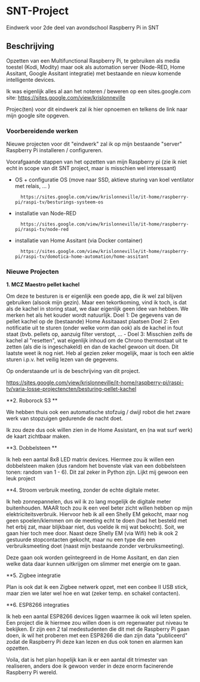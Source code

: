 # SNT-Project
Eindwerk voor 2de deel van avondschool Raspberry Pi in SNT
## Beschrijving
Opzetten van een Multifunctional Raspberry Pi, te gebruiken als media toestel (Kodi, Modity) maar ook als automation server (Node-RED, Home Assitant, Google Assitant integratie) met bestaande en nieuw komende intelligente devices.

Ik was eigenlijk alles al aan het noteren / beweren op een sites.google.com site: https://sites.google.com/view/krislonneville

Projec(ten) voor dit eindwerk zal ik hier opnoemen en telkens de link naar mijn google site opgeven.

### Voorbereidende werken
Nieuwe projecten voor dit "eindwerk" zal ik op mijn bestaande "server" Raspberry Pi installeren / configureren. 

Voorafgaande stappen van het opzetten van mijn Raspberry pi (zie ik niet echt in scope van dit SNT project, maar is misschien wel interessant)
- OS + configuratie OS (move naar SSD, aktieve sturing van koel ventilator met relais, ... )

        https://sites.google.com/view/krislonneville/it-home/raspberry-pi/raspi-tv/besturings-systeem-os

- installatie van Node-RED

        https://sites.google.com/view/krislonneville/it-home/raspberry-pi/raspi-tv/node-red
        
- installatie van Home Assitant (via Docker container)

        https://sites.google.com/view/krislonneville/it-home/raspberry-pi/raspi-tv/domotica-home-automation/home-assitant


### Nieuwe Projecten
**1. MCZ Maestro pellet kachel**

Om deze te besturen is er eigenlijk een goede app, die ik wel zal blijven gebruiken (alsook mijn gezin). Maar een tekortkoming, vind ik toch, is dat als de kachel in storing staat, we daar eigenlijk geen idee van hebben. We merken het als het kouder wordt natuurlijk.
Doel 1: De gegevens van de pellet kachel op de (bestaande) Home Assitaaast plaatsen
Doel 2: Een notificatie uit te sturen (onder welke vorm dan ook) als de kachel in fout staat (bvb. pellets op, aanzuig filter verstopt, ... -
Doel 3: Misschien zelfs de kachel al "resetten", wat eigenlijk inhoud om de Chrono thermostaat uit te zetten (als die is ingeschakeld) en dan de kachel gewoon uit doen.
        Dit laatste weet ik nog niet. Heb al gezien zeker mogelijk, maar is toch een aktie sturen i.p.v. het veilig lezen van de gegevens.

Op onderstaande url is de beschrijving van dit project.

https://sites.google.com/view/krislonneville/it-home/raspberry-pi/raspi-tv/varia-losse-projectencten/besturing-pellet-kachel

**2. Roborock S3 **

We hebben thuis ook een automatische stofzuig / dwijl robot die het zware werk van stopzuigen gedurende de nacht doet.

Ik zou deze dus ook willen zien in de Home Assistant, en (na wat surf werk) de kaart zichtbaar maken.

**3. Dobbelsteen **

Ik heb een aantal 8x8 LED matrix devices. Hiermee zou ik willen een dobbelsteen maken (dus random het bovenste vlak van een dobbelsteen tonen: random van 1 - 6). Dit zal zeker in Python zijn. Lijkt mij gewoon een leuk project


**4. Stroom verbruik meeting, zonder de echte digitale meter.

Ik heb zonnepannelen, dus wil ik zo lang mogelijk de digitale meter buitenhouden. MAAR toch zou ik een veel beter zicht willen hebben op mijn elektriciteitsverbruik. Hiervoor heb ik all een Shelly EM gekocht, maar nog geen spoelen/klemmen om de meeting echt te doen (had het besteld met het erbij zat, maar blijkbaar niet, dus voelde ik mij wat bekocht). Soit, we gaan hier toch mee door. Naast deze Shelly EM (via Wifi) heb ik ook 2 gestuurde stopcontacten gekocht, maar nu een type die een verbruiksmeeting doet (naast mijn bestaande zonder verbruiksmeeting).

Deze gaan ook worden geïntegreerd in de Home Assitant, en dan zien welke data daar kunnen uitkrijgen om slimmer met energie om te gaan.

**5. Zigbee integratie

Plan is ook dat ik een Zigbee netwerk opzet, met een conbee II USB stick, maar zien we later wel hoe en wat (zeker temp. en schakel contacten).

**6. ESP8266 integraties

Ik heb een aantal ESP8266 devices liggen waarmee ik ook wil leten spelen. Een project die ik hiermee zou willen doen is om regenwater put niveau te bekijken. Er zijn een 2 tal medestudenten die dit met de Raspberry Pi gaan doen, ik wil het proberen met een ESP8266 die dan zijn data "publiceerd" zodat de Raspberry Pi deze kan lezen en dus ook tonen en alarmen kan opzetten.


Voila, dat is het plan hopelijk kan ik er een aantal dit trimester van realiseren, anders doe ik gewoon verder in deze enorm facinerende Raspberry Pi wereld.


